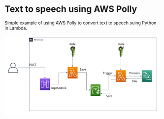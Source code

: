 # Text to speech using AWS Polly

Simple example of using AWS Polly to convert text to speech suing Python in Lambda.

![Diagrama](assets/arch-polly.png)


